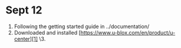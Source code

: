 # Sept 12

1. Following the getting started guide in ../documentation/
2. Downloaded and installed [https://www.u-blox.com/en/product/u-center][1]
\3. 


[1]:	https://www.u-blox.com/en/product/u-center